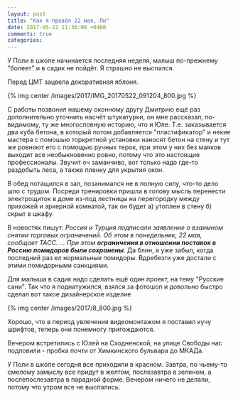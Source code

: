 ```yaml
---
layout: post
title: "Как я провёл 22 мая, Пн"
date: 2017-05-22 11:38:08 +0400
comments: true
categories: 
---
```

У Поли в школе начинается последняя неделя, малыш по-прежнему "болеет" и в садик не пойдёт. Я страшно не выспался.

Перед ЦМТ зацвела декоративная яблоня.

{% img center /images/2017/IMG_20170522_091204_800.jpg %}

С работы позвонил нашему оконному другу Дмитрию ещё раз дополнительно уточнить насчёт штукатурки, он мне рассказал, по-видимому, ту же многословную историю, что и Юле. Т.е. заказывается два куба бетона, в который потом добавляется "пластификатор" и некие мастера с помошью торкретной установки наносят бетон на стену и тут же ровняют его с помощью ручных терок, при этом у них без маяков выходит все необыкновенно ровно, потому что это настоящие профессионалы. Звучит оч заманчиво, вот только надо где-то раздобыть леса, а также пленку для укрытия окон.

В обед потащился в зал, позанимался не в полную силу, что-то дело шло с трудом. Посреди тренировки пришла в голову мысль перенести электрощиток в доме из-под лестницы на перегородку между прихожей и эркерной комнатой, так он будет а) утоплен в стену б) скрыт в шкафу.

В новостях пишут: *Россия и Турция подписали заявление о взаимном снятии торговых ограничений. Об этом в понедельник, 22 мая, сообщает ТАСС. ... При этом **ограничения в отношении поставок в Россию помидоров были сохранены**.* Да блин, я уже забыл, когда последний раз ел нормальные помидоры. Вдребезги уже достали с этими помидорными санкциями.

Для малыша в садик надо сделать ещё один проект, на тему "Русские сани". Так что я поднатужился, взялся за фотошоп и довольно быстро сделал вот такое дизайнерское изделие

{% img center /images/2017/8_800.jpg %}

Хорошо, что в период увлечения видеомонтажом я поставил кучу шрифтов, теперь они понемногу пригождаются.

Вечером встретились с Юлей на Сходненской, на улице Свободы нас подловили - пробка почти от Химкинского бульвара до МКАДа.

У Поли в школе сегодня все приходили в красном. Завтра, по чьему-то смелому замыслу все придут в желтом, послезавтра в зеленом, а послепослезавтра в парадной форме. Вечером ничего не делали, потому что утром все не выспались.